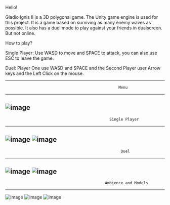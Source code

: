 Hello!

Gladio Ignis II is a 3D polygonal game. The Unity game engine is used for this project. It is a game based on surviving as many enemy waves as possible. 
It also has a duel mode to play against your friends in dualscreen. But not online.

How to play?

Single Player: Use WASD to move and SPACE to attack, you can also use ESC to leave the game.

Duel: Player One use WASD and SPACE and the Second Player user Arrow keys and the Left Click on the mouse.


------------------------------------------------------------------------------------------------------------------------------------------
                                                      Menu
------------------------------------------------------------------------------------------------------------------------------------------
![image](https://user-images.githubusercontent.com/39096665/230732875-290027a7-8073-4b49-90a5-d3b3ee604115.png)
------------------------------------------------------------------------------------------------------------------------------------------
                                                  Single Player
------------------------------------------------------------------------------------------------------------------------------------------
![image](https://user-images.githubusercontent.com/39096665/230732857-d943f918-9687-46eb-a289-22a4bdbc58d0.png)
![image](https://user-images.githubusercontent.com/39096665/230733024-d57332ec-36d9-44df-8ff0-d464a05e340d.png)
------------------------------------------------------------------------------------------------------------------------------------------
                                                       Duel
------------------------------------------------------------------------------------------------------------------------------------------
![image](https://user-images.githubusercontent.com/39096665/230732938-137ed8ec-7597-4c76-acac-bebda3bcbd75.png)
![image](https://user-images.githubusercontent.com/39096665/230732945-3838f01a-8823-4349-bba6-ebd9630389ed.png)
------------------------------------------------------------------------------------------------------------------------------------------
                                                Ambience and Models
------------------------------------------------------------------------------------------------------------------------------------------
![image](https://user-images.githubusercontent.com/39096665/230733055-093916aa-6f86-469f-b6cc-0cf0bc3ac947.png)
![image](https://user-images.githubusercontent.com/39096665/230733062-30ae7ace-7a6a-4e2e-a688-22d612ca586e.png)
![image](https://user-images.githubusercontent.com/39096665/230733068-6c034867-bc3c-4c54-bc97-c9ab0ed58782.png)
